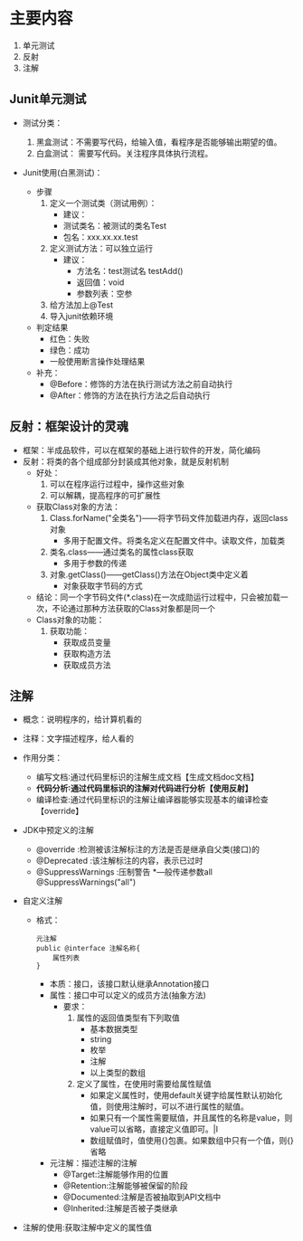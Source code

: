 # 主要内容 

1. 单元测试
2. 反射
3. 注解

## Junit单元测试

* 测试分类：
  
    1. 黑盒测试：不需要写代码，给输入值，看程序是否能够输出期望的值。 
    2. 白盒测试： 需要写代码。关注程序具体执行流程。

* Junit使用(白黑测试)：
    * 步骤
        1. 定义一个测试类（测试用例）：
           * 建议：
            * 测试类名：被测试的类名Test
            * 包名：xxx.xx.xx.test
        2. 定义测试方法：可以独立运行
            * 建议：
                * 方法名：test测试名    testAdd()
                * 返回值：void
                * 参数列表：空参
        3. 给方法加上@Test
        4. 导入junit依赖环境
    * 判定结果
        * 红色：失败
        * 绿色：成功
        * 一般使用断言操作处理结果
    * 补充：
        * @Before：修饰的方法在执行测试方法之前自动执行
        * @After：修饰的方法在执行方法之后自动执行
    
## 反射：框架设计的灵魂

* 框架：半成品软件，可以在框架的基础上进行软件的开发，简化编码
* 反射：将类的各个组成部分封装成其他对象，就是反射机制
    * 好处：
        1. 可以在程序运行过程中，操作这些对象
        2. 可以解耦，提高程序的可扩展性
    * 获取Class对象的方法：
        1. Class.forName("全类名")——将字节码文件加载进内存，返回class对象
           * 多用于配置文件。将类名定义在配置文件中。读取文件，加载类
        2. 类名.class——通过类名的属性class获取
           * 多用于参数的传递
        3. 对象.getClass()——getClass()方法在Object类中定义着
            * 对象获取字节码的方式
    * 结论：同一个字节码文件(*.class)在一次成勋运行过程中，只会被加载一次，不论通过那种方法获取的Class对象都是同一个
    * Class对象的功能：
        1. 获取功能：
            * 获取成员变量
            * 获取构造方法
            * 获取成员方法
    

## 注解
* 概念：说明程序的，给计算机看的
* 注释：文字描述程序，给人看的
* 作用分类：
    * 编写文档∶通过代码里标识的注解生成文档【生成文档doc文档】
    * **代码分析∶通过代码里标识的注解对代码进行分析【使用反射】**
    * 编译检查:通过代码里标识的注解让编译器能够实现基本的编译检查【override】

* JDK中预定义的注解
  
    * @override :检测被该注解标注的方法是否是继承自父类(接口)的
    * @Deprecated :该注解标注的内容，表示已过时
    * @SuppressWarnings :压制警告
        *—般传递参数all @SuppressWarnings("all")

* 自定义注解
  * 格式：
    
        元注解
        public @interface 注解名称{
            属性列表
        }
    * 本质：接口，该接口默认继承Annotation接口    
    * 属性：接口中可以定义的成员方法(抽象方法)
        * 要求：
            1. 属性的返回值类型有下列取值
                * 基本数据类型
                * string
                * 枚举
                * 注解
                * 以上类型的数组
            2. 定义了属性，在使用时需要给属性赋值
               * 如果定义属性时，使用default关键字给属性默认初始化值，则使用注解时，可以不进行属性的赋值。
               * 如果只有一个属性需要赋值，并且属性的名称是value，则value可以省略，直接定义值即可。|I
               * 数组赋值时，值使用{}包裹。如果数组中只有一个值，则{}省略
    * 元注解：描述注解的注解
        * @Target:注解能够作用的位置
        * @Retention:注解能够被保留的阶段
        * @Documented:注解是否被抽取到API文档中
        * @Inherited:注解是否被子类继承
    
* 注解的使用:获取注解中定义的属性值
    

